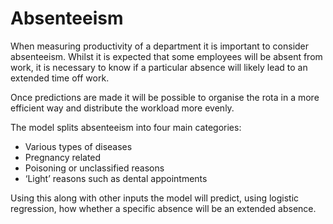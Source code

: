 # Absenteeism


When measuring productivity of a department it is important to consider absenteeism. Whilst it is expected that some employees will be absent from work, it is necessary to know if a particular absence will likely lead to an extended time off work. 

Once predictions are made it will be possible to organise the rota in a more efficient way and distribute the workload more evenly.


The model splits absenteeism into four main categories:
-	Various types of diseases
-	Pregnancy related 
-	Poisoning or unclassified reasons
-	‘Light’ reasons such as dental appointments

Using this along with other inputs the model will predict, using logistic regression, how whether a specific absence will be an extended absence.
